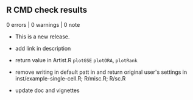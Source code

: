 ## R CMD check results

0 errors | 0 warnings | 0 note

* This is a new release.

* add link in description
* return value in  Artist.R `plotGSE` `plotORA`, `plotRank`
* remove writing in default patt in and return original user's settings in inst/example-single-cell.R; R/misc.R; R/sc.R
* update doc and vignettes
